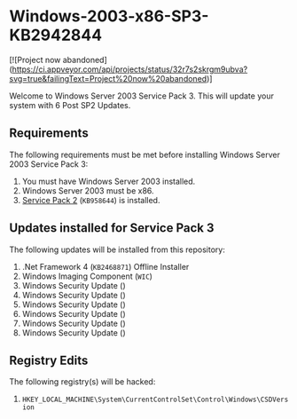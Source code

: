 # Windows-2003-x86-SP3-KB2942844

[![Project now abandoned]
(https://ci.appveyor.com/api/projects/status/32r7s2skrgm9ubva?svg=true&failingText=Project%20now%20abandoned)]

Welcome to Windows Server 2003 Service Pack 3. This will update your system with 6 Post SP2 Updates.

## Requirements

The following requirements must be met before installing Windows Server 2003 Service Pack 3:

1. You must have Windows Server 2003 installed.
2. Windows Server 2003 must be x86.
3. <a href="https://download.microsoft.com/download/5/f/1/5f104409-2736-48ef-82e1-692ec3da020b/WindowsServer2003-KB914961-SP2-x86-ENU.exe">Service Pack 2</a> (`KB958644`) is installed.

## Updates installed for Service Pack 3

The following updates will be installed from this repository:

1. .Net Framework 4 (`KB2468871`) Offline Installer
2. Windows Imaging Component (`WIC`)
3. Windows Security Update ()
4. Windows Security Update ()
5. Windows Security Update ()
6. Windows Security Update ()
7. Windows Security Update ()
8. Windows Security Update ()

## Registry Edits

The following registry(s) will be hacked:

1. `HKEY_LOCAL_MACHINE\System\CurrentControlSet\Control\Windows\CSDVersion`

